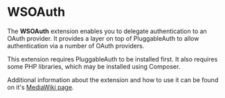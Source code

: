 # WSOAuth

The **WSOAuth** extension enables you to delegate authentication to an OAuth provider. It provides a layer on top of PluggableAuth to allow authentication via a number of OAuth providers.

This extension requires PluggableAuth to be installed first. It also requires some PHP libraries, which may be installed using Composer.

Additional information about the extension and how to use it can be found on it's [MediaWiki page](https://www.mediawiki.org/wiki/Extension:OpenID_Connect).
